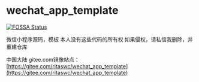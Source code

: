 # wechat_app_template
[![FOSSA Status](https://app.fossa.com/api/projects/git%2Bgithub.com%2Fritaswc%2Fwechat_app_template.svg?type=shield)](https://app.fossa.com/projects/git%2Bgithub.com%2Fritaswc%2Fwechat_app_template?ref=badge_shield)

微信小程序源码，模板
本人没有这些代码的所有权
如果侵权，请私信我删除，并重建仓库


中国大陆 gitee.com镜像站点：
[https://gitee.com/ritaswc/wechat_app_template](https://gitee.com/ritaswc/wechat_app_template)
